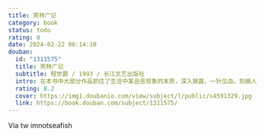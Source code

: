 ```yaml
---
title: 笑林广记
category: book
status: todo
rating: 0
date: 2024-02-22 06:14:10
douban:
  id: "1311575"
  title: 笑林广记
  subtitle: 程世爵 / 1993 / 长江文艺出版社
  intro: 在本书中大部分作品抓住了生活中某丑恶现象的本质，深入揭露，一针见血。刻画人物大多用夸张手法，文字简炼生动，语言锋利，风趣幽默，结构精巧，具有很强的喜剧效果，这不得不归功于它们娴熟的表现手法，即充溢其中的夸张、幽默、滑稽与诙谐等元素。世情笑话是数量最多的一类，在《笑林广记》中占了十之七八，这里的“世情”，指的是平民社会中的人情世敌，这部分作品涵盖了世俗生活的各个方面——家庭生活、社会风貌等，批判了人性中的卑劣之处和社会中各种不良风气，如懒惰、吝啬、惧内、行贿……可以说人生世相百态尽在其中。本书题材广泛，扣紧社会脉动，颇能反映世情，具有振聋发聩的认识价值，值得玩味。而其中对世态人情的描摹和悖谬言行的讥讽，妙趣横生，令人忍俊不禁。
  rating: 8.2
  cover: https://img1.doubanio.com/view/subject/l/public/s4591329.jpg
  link: https://book.douban.com/subject/1311575/
---
```


Via tw imnotseafish